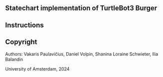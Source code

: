 ## Statechart implementation of TurtleBot3 Burger


## Instructions


## Copyright

Authors: Vakaris Paulavičius, Daniel Volpin, Shanina Loraine Schwieter, Ilia Balandin

University of Amsterdam, 2024

